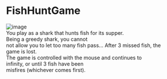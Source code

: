 # FishHuntGame
![image](https://user-images.githubusercontent.com/77751768/157812754-74643a68-65a1-4d08-afb2-2e954e0b1022.png) <br />
You play as a shark that hunts fish for its supper.<br />
Being a greedy shark, you cannot<br />
not allow you to let too many fish pass... After 3 missed fish, the<br />
game is lost.<br />
The game is controlled with the mouse and continues to<br />
infinity, or until 3 fish have been<br />
misfires (whichever comes first).<br />
